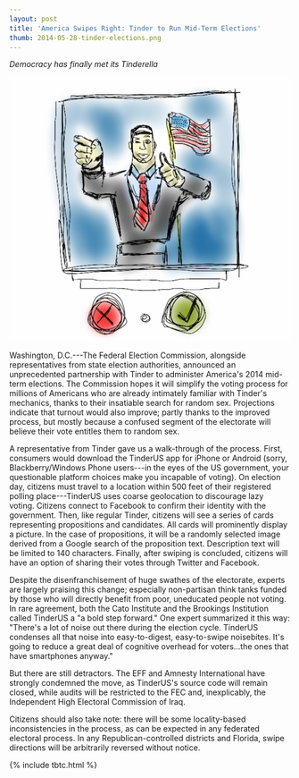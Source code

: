 ```yaml
---
layout: post
title: 'America Swipes Right: Tinder to Run Mid-Term Elections'
thumb: 2014-05-28-tinder-elections.png
---
```


*Democracy has finally met its Tinderella*

![Internet Elections FTW](/assets/2014-05-28-tinder-elections.png)

Washington, D.C.---The Federal Election Commission, alongside representatives from state election authorities, announced an unprecedented partnership with Tinder to administer America's 2014 mid-term elections. The Commission hopes it will simplify the voting process for millions of Americans who are already intimately familiar with Tinder's mechanics, thanks to their insatiable search for random sex. Projections indicate that turnout would also improve; partly thanks to the improved process, but mostly because a confused segment of the electorate will believe their vote entitles them to random sex.

A representative from Tinder gave us a walk-through of the process. First, consumers would download the TinderUS app for iPhone or Android (sorry, Blackberry/Windows Phone users---in the eyes of the US government, your questionable platform choices make you incapable of voting). On election day, citizens must travel to a location within 500 feet of their registered polling place---TinderUS uses coarse geolocation to discourage lazy voting. Citizens connect to Facebook to confirm their identity with the government. Then, like regular Tinder, citizens will see a series of cards representing propositions and candidates. All cards will prominently display a picture. In the case of propositions, it will be a randomly selected image derived from a Google search of the proposition text. Description text will be limited to 140 characters. Finally, after swiping is concluded, citizens will have an option of sharing their votes through Twitter and Facebook.

Despite the disenfranchisement of huge swathes of the electorate, experts are largely praising this change; especially non-partisan think tanks funded by those who will directly benefit from poor, uneducated people not voting. In rare agreement, both the Cato Institute and the Brookings Institution called TinderUS a "a bold step forward." One expert summarized it this way: "There's a lot of noise out there during the election cycle. TinderUS condenses all that noise into easy-to-digest, easy-to-swipe noisebites. It's going to reduce a great deal of cognitive overhead for voters...the ones that have smartphones anyway." 

But there are still detractors. The EFF and Amnesty International have strongly condemned the move, as TinderUS's source code will remain closed, while audits will be restricted to the FEC and, inexplicably, the Independent High Electoral Commission of Iraq.

Citizens should also take note: there will be some locality-based inconsistencies in the process, as can be expected in any federated electoral process. In any Republican-controlled districts and Florida, swipe directions will be arbitrarily reversed without notice.

{% include tbtc.html %}
